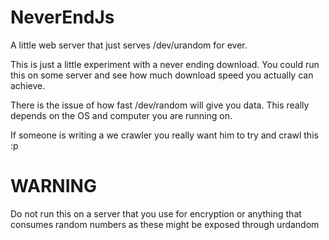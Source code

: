 # NeverEndJs
A little web server that just serves /dev/urandom for ever.

This is just a little experiment with a never ending download. You could run this on some server and see how much download speed you actually can achieve.

There is the issue of how fast /dev/random will give you data. This really depends on the OS and computer you are running on.

If someone is writing a we crawler you really want him to try and crawl this :p

# WARNING

Do not run this on a server that you use for encryption or anything that consumes random numbers as these might be exposed through urdandom
